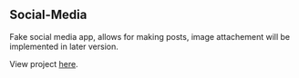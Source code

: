 ## Social-Media

Fake social media app, allows for making posts, image attachement will be implemented in later version.

View project [here](https://makoeuro.github.io/Social-Media/).
